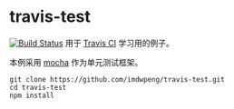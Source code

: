 # travis-test
[![Build Status](https://www.travis-ci.org/imdwpeng/travis-test.svg?branch=master)](https://www.travis-ci.org/imdwpeng/travis-test)
用于 [Travis CI](https://www.travis-ci.org/) 学习用的例子。

本例采用 [mocha](https://mochajs.org/) 作为单元测试框架。

```
git clone https://github.com/imdwpeng/travis-test.git
cd travis-test
npm install
```

